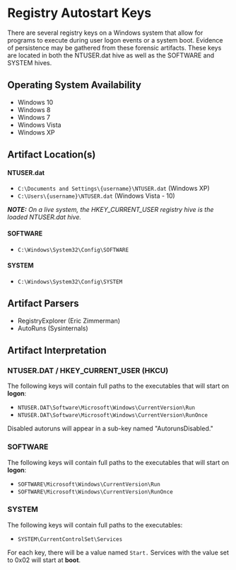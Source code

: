 # Registry Autostart Keys
There are several registry keys on a Windows system that allow for programs to execute during user logon events or a system boot. Evidence of persistence may be gathered from these forensic artifacts. These keys are located in both the NTUSER.dat hive as well as the SOFTWARE and SYSTEM hives.

## Operating System Availability
 - Windows 10
 - Windows 8
 - Windows 7
 - Windows Vista
 - Windows XP

## Artifact Location(s)

#### NTUSER.dat
- `C:\Documents and Settings\{username}\NTUSER.dat` (Windows XP)
- `C:\Users\{username}\NTUSER.dat` (Windows Vista - 10)

***NOTE:** On a live system, the HKEY_CURRENT_USER registry hive is the loaded NTUSER.dat hive.*

#### SOFTWARE
 - `C:\Windows\System32\Config\SOFTWARE`

#### SYSTEM
 - `C:\Windows\System32\Config\SYSTEM`

## Artifact Parsers
 - RegistryExplorer (Eric Zimmerman)
 - AutoRuns (Sysinternals)

## Artifact Interpretation
### NTUSER.DAT / HKEY_CURRENT_USER (HKCU)
The following keys will contain full paths to the executables that will start on **logon**:

- `NTUSER.DAT\Software\Microsoft\Windows\CurrentVersion\Run`
- `NTUSER.DAT\Software\Microsoft\Windows\CurrentVersion\RunOnce`

Disabled autoruns will appear in a sub-key named "AutorunsDisabled."

### SOFTWARE
The following keys will contain full paths to the executables that will start on **logon**:
- `SOFTWARE\Microsoft\Windows\CurrentVersion\Run`
- `SOFTWARE\Microsoft\Windows\CurrentVersion\RunOnce`

### SYSTEM
The following keys will contain full paths to the executables:

- `SYSTEM\CurrentControlSet\Services`

For each key, there will be a value named `Start.` Services with the value set to 0x02 will start at **boot**.